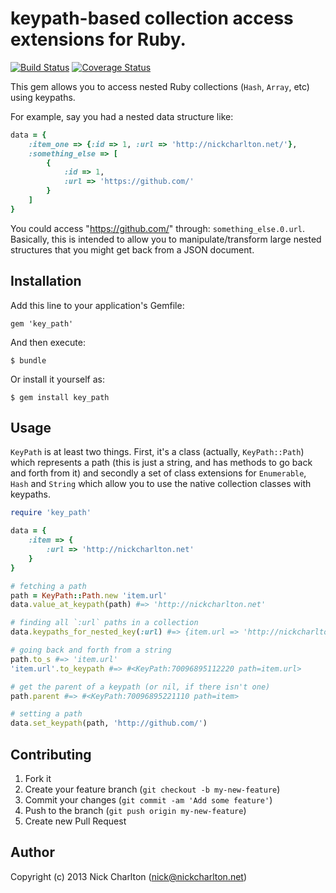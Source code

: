 # keypath-based collection access extensions for Ruby.

[![Build Status](https://travis-ci.org/nickcharlton/keypath-ruby.svg?branch=master)](https://travis-ci.org/nickcharlton/keypath-ruby)
[![Coverage Status](https://img.shields.io/coveralls/nickcharlton/keypath-ruby.svg)](https://coveralls.io/r/nickcharlton/keypath-ruby?branch=master)

This gem allows you to access nested Ruby collections (`Hash`, `Array`, etc) using
keypaths.

For example, say you had a nested data structure like:

```ruby
data = {
    :item_one => {:id => 1, :url => 'http://nickcharlton.net/'},
    :something_else => [
        {
            :id => 1,
            :url => 'https://github.com/'
        }
    ]
}
```

You could access "https://github.com/" through: `something_else.0.url`. Basically,
this is intended to allow you to manipulate/transform large nested structures that
you might get back from a JSON document.

## Installation

Add this line to your application's Gemfile:

    gem 'key_path'

And then execute:

    $ bundle

Or install it yourself as:

    $ gem install key_path

## Usage

`KeyPath` is at least two things. First, it's a class (actually, `KeyPath::Path`)
which represents a path (this is just a string, and has methods to go back and
forth from it) and secondly a set of class extensions for `Enumerable`, `Hash` and
`String` which allow you to use the native collection classes with keypaths.

```ruby
require 'key_path'

data = {
    :item => {
        :url => 'http://nickcharlton.net'
    }
}

# fetching a path
path = KeyPath::Path.new 'item.url'
data.value_at_keypath(path) #=> 'http://nickcharlton.net'

# finding all `:url` paths in a collection
data.keypaths_for_nested_key(:url) #=> {item.url => 'http://nickcharlton.net'}

# going back and forth from a string
path.to_s #=> 'item.url'
'item.url'.to_keypath #=> #<KeyPath:70096895112220 path=item.url>

# get the parent of a keypath (or nil, if there isn't one)
path.parent #=> #<KeyPath:70096895221110 path=item>

# setting a path
data.set_keypath(path, 'http://github.com/')
```

## Contributing

1. Fork it
2. Create your feature branch (`git checkout -b my-new-feature`)
3. Commit your changes (`git commit -am 'Add some feature'`)
4. Push to the branch (`git push origin my-new-feature`)
5. Create new Pull Request

## Author

Copyright (c) 2013 Nick Charlton (<nick@nickcharlton.net>)
